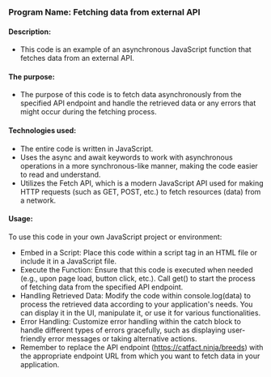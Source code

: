 
### Program Name: Fetching data from external API

#### Description:
*  This code is an example of an asynchronous JavaScript function that fetches data from an external API.

#### The purpose:
* The purpose of this code is to fetch data asynchronously from the specified API
  endpoint and handle the retrieved data or any errors that might occur during the fetching process.

#### Technologies used:
* The entire code is written in JavaScript.
* Uses the async and await keywords to work with asynchronous operations in a more synchronous-like manner,
  making the code easier to read and understand.
* Utilizes the Fetch API, which is a modern JavaScript API used for making HTTP requests
 (such as GET, POST, etc.) to fetch resources (data) from a network.

#### Usage:
To use this code in your own JavaScript project or environment:

* Embed in a Script:
  Place this code within a script tag in an HTML file or include it in a JavaScript file.
* Execute the Function:
  Ensure that this code is executed when needed (e.g., upon page load, button click, etc.).
  Call get() to start the process of fetching data from the specified API endpoint.
* Handling Retrieved Data:
  Modify the code within console.log(data) to process the retrieved data according to your
  application's needs. You can display it in the UI, manipulate it, or use it for various functionalities.
* Error Handling:
  Customize error handling within the catch block to handle different types of errors gracefully,
  such as displaying user-friendly error messages or taking alternative actions.
* Remember to replace the API endpoint (https://catfact.ninja/breeds) with the appropriate endpoint URL from which you want to fetch data in your application.



